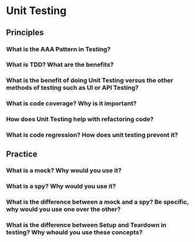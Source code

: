 # Unit Testing

## Principles

### What is the AAA Pattern in Testing?
### What is TDD? What are the benefits?
### What is the benefit of doing Unit Testing versus the other methods of testing such as UI or API Testing?
### What is code coverage? Why is it important?
### How does Unit Testing help with refactoring code?
### What is code regression? How does unit testing prevent it?

## Practice

### What is a mock? Why would you use it?
### What is a spy? Why would you use it?
### What is the difference between a mock and a spy? Be specific, why would you use one over the other?
### What is the difference between Setup and Teardown in testing? Why whould you use these concepts?

